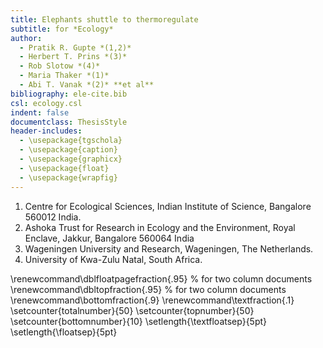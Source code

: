 ```yaml
---
title: Elephants shuttle to thermoregulate
subtitle: for *Ecology*
author:
  - Pratik R. Gupte *(1,2)*
  - Herbert T. Prins *(3)*
  - Rob Slotow *(4)*
  - Maria Thaker *(1)*
  - Abi T. Vanak *(2)* **et al**
bibliography: ele-cite.bib
csl: ecology.csl
indent: false
documentclass: ThesisStyle
header-includes:
  - \usepackage{tgschola}
  - \usepackage{caption}
  - \usepackage{graphicx}
  - \usepackage{float}
  - \usepackage{wrapfig}
---
```


1. Centre for Ecological Sciences, Indian Institute of Science, Bangalore 560012 India.
2. Ashoka Trust for Research in Ecology and the Environment, Royal Enclave, Jakkur, Bangalore 560064 India
3. Wageningen University and Research, Wageningen, The Netherlands.
4. University of Kwa-Zulu Natal, South Africa.

\renewcommand\dblfloatpagefraction{.95} % for two column documents
\renewcommand\dbltopfraction{.95} % for two column documents
\renewcommand\bottomfraction{.9}
\renewcommand\textfraction{.1}
\setcounter{totalnumber}{50}
\setcounter{topnumber}{50}
\setcounter{bottomnumber}{10}
\setlength{\textfloatsep}{5pt}
\setlength{\floatsep}{5pt}
